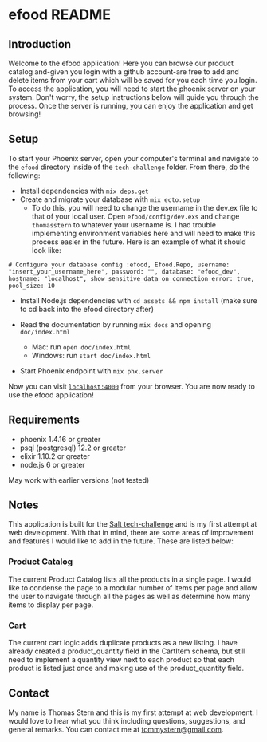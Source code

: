 # efood README

## Introduction

Welcome to the efood application! Here you can browse our product catalog and-given you login with a github account-are free to add and delete items from your cart which will be saved for you each time you login. To access the application, you will need to start the phoenix server on your system. Don't worry, the setup instructions below will guide you through the process. Once the server is running, you can enjoy the application and get browsing!

## Setup

To start your Phoenix server, open your computer's terminal and navigate to the `efood` directory inside of the `tech-challenge` folder. From there, do the following:

  * Install dependencies with `mix deps.get`
  * Create and migrate your database with `mix ecto.setup`
	* To do this, you will need to change the username in the dev.ex file to that of your local user. Open `efood/config/dev.exs` and change `thomasstern` to whatever your username is. I had trouble implementing environment variables here and will need to make this process easier in the future. Here is an example of what it should look like:

`# Configure your database
config :efood, Efood.Repo,
  username: "insert_your_username_here",
  password: "",
  database: "efood_dev",
  hostname: "localhost",
  show_sensitive_data_on_connection_error: true,
  pool_size: 10`

  * Install Node.js dependencies with `cd assets && npm install` (make sure to cd back into the efood directory after)
  * Read the documentation by running `mix docs` and opening `doc/index.html`
    * Mac: run `open doc/index.html`
    * Windows: run `start doc/index.html`
    
  * Start Phoenix endpoint with `mix phx.server`

Now you can visit [`localhost:4000`](http://localhost:4000) from your browser. You are now ready to use the efood application!

## Requirements

* phoenix 1.4.16 or greater
* psql (postgresql) 12.2 or greater
* elixir 1.10.2 or greater
* node.js 6 or greater


May work with earlier versions (not tested)

## Notes

This application is built for the [Salt tech-challenge](https://github.com/saltpay/tech-challenge) and is my first attempt at web development. With that in mind, there are some areas of improvement and features I would like to add in the future. These are listed below:

### Product Catalog

The current Product Catalog lists all the products in a single page. I would like to condense the page to a modular number of items per page and allow the user to navigate through all the pages as well as determine how many items to display per page.

### Cart

The current cart logic adds duplicate products as a new listing. I have already created a product_quantity field in the CartItem schema, but still need to implement a quantity view next to each product so that each product is listed just once and making use of the product_quantity field.

## Contact
My name is Thomas Stern and this is my first attempt at web development. I would love to hear what you think including questions, suggestions, and general remarks. You can contact me at tommystern@gmail.com.

